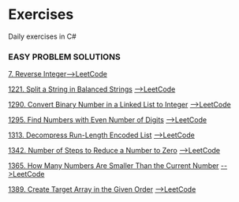 ﻿# Exercises
Daily exercises in C#

### EASY PROBLEM SOLUTIONS

[7. Reverse Integer](https://github.com/malionde/Exercises/blob/master/Exercises/Program.cs)[-->LeetCode](https://leetcode.com/problems/reverse-integer/)

[1221. Split a String in Balanced Strings](https://github.com/malionde/Exercises/blob/master/BalancedStringSplit/Program.cs)
[-->LeetCode](https://leetcode.com/problems/split-a-string-in-balanced-strings/)

[1290. Convert Binary Number in a Linked List to Integer](https://github.com/malionde/Exercises/blob/master/GetDecimalValue/Program.cs)
[-->LeetCode](https://leetcode.com/problems/convert-binary-number-in-a-linked-list-to-integer/)

[1295. Find Numbers with Even Number of Digits](https://github.com/malionde/Exercises/blob/master/FindEvenNumbers/Program.cs)
[-->LeetCode](https://leetcode.com/problems/find-numbers-with-even-number-of-digits/)

[1313. Decompress Run-Length Encoded List](https://github.com/malionde/Exercises/blob/master/DecompressRLElist/Program.cs)
[-->LeetCode](https://leetcode.com/problems/decompress-run-length-encoded-list/)

[1342. Number of Steps to Reduce a Number to Zero](https://github.com/malionde/Exercises/blob/master/NumberOfSteps/Program.cs)
[-->LeetCode](https://leetcode.com/problems/number-of-steps-to-reduce-a-number-to-zero/)

[1365. How Many Numbers Are Smaller Than the Current Number](https://github.com/malionde/Exercises/blob/master/SmallerNumbersThanCurrent/Program.cs)
[-->LeetCode](https://leetcode.com/problems/how-many-numbers-are-smaller-than-the-current-number/)

[1389. Create Target Array in the Given Order](https://github.com/malionde/Exercises/blob/master/CreateTargetArray/Program.cs)
[-->LeetCode](https://leetcode.com/problems/create-target-array-in-the-given-order/)

